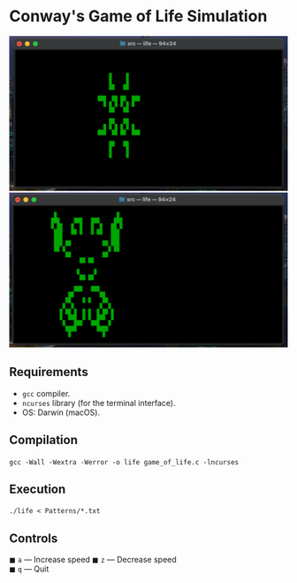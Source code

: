 # Conway's Game of Life Simulation

![image](images/img1.png)
![image](images/img2.png)


## Requirements

- `gcc` compiler.
- `ncurses` library (for the terminal interface).
- OS: Darwin (macOS).


## Compilation
`gcc -Wall -Wextra -Werror -o life game_of_life.c -lncurses`


## Execution
`./life < Patterns/*.txt`


## Controls

◼ `a` — Increase speed 
◼ `z` — Decrease speed  
◼ `q` — Quit
